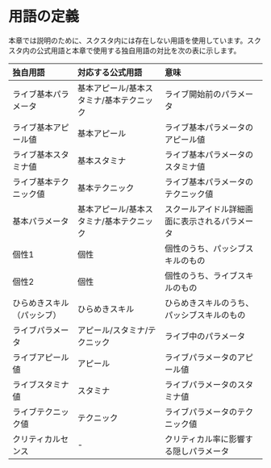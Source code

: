 # 用語の定義

本章では説明のために、スクスタ内には存在しない用語を使用しています。スクスタ内の公式用語と本章で使用する独自用語の対比を次の表に示します。

| 独自用語 | 対応する公式用語 | 意味 |
| :--- | :--- | :--- |
| ライブ基本パラメータ | 基本アピール/基本スタミナ/基本テクニック | ライブ開始前のパラメータ |
| ライブ基本アピール値 | 基本アピール | ライブ基本パラメータのアピール値 |
| ライブ基本スタミナ値 | 基本スタミナ | ライブ基本パラメータのスタミナ値 |
| ライブ基本テクニック値 | 基本テクニック | ライブ基本パラメータのテクニック値 |
| 基本パラメータ | 基本アピール/基本スタミナ/基本テクニック | スクールアイドル詳細画面に表示されるパラメータ |
| 個性1 | 個性 | 個性のうち、パッシブスキルのもの |
| 個性2 | 個性 | 個性のうち、ライブスキルのもの |
| ひらめきスキル（パッシブ） | ひらめきスキル | ひらめきスキルのうち、パッシブスキルのもの |
| ライブパラメータ | アピール/スタミナ/テクニック | ライブ中のパラメータ |
| ライブアピール値 | アピール | ライブパラメータのアピール値 |
| ライブスタミナ値 | スタミナ | ライブパラメータのスタミナ値 |
| ライブテクニック値 | テクニック | ライブパラメータのテクニック値 |
| クリティカルセンス | - | クリティカル率に影響する隠しパラメータ |


